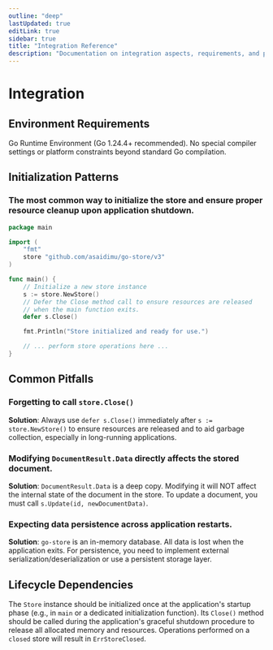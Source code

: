 ```yaml
---
outline: "deep"
lastUpdated: true
editLink: true
sidebar: true
title: "Integration Reference"
description: "Documentation on integration aspects, requirements, and patterns"
---
```

# Integration

## Environment Requirements

Go Runtime Environment (Go 1.24.4+ recommended). No special compiler settings or platform constraints beyond standard Go compilation.

## Initialization Patterns

### The most common way to initialize the store and ensure proper resource cleanup upon application shutdown.



```go
package main

import (
	"fmt"
	store "github.com/asaidimu/go-store/v3"
)

func main() {
	// Initialize a new store instance
	s := store.NewStore()
	// Defer the Close method call to ensure resources are released
	// when the main function exits.
	defer s.Close()

	fmt.Println("Store initialized and ready for use.")

	// ... perform store operations here ...
}
```


## Common Pitfalls

### Forgetting to call `store.Close()`

**Solution**: Always use `defer s.Close()` immediately after `s := store.NewStore()` to ensure resources are released and to aid garbage collection, especially in long-running applications.

### Modifying `DocumentResult.Data` directly affects the stored document.

**Solution**: `DocumentResult.Data` is a deep copy. Modifying it will NOT affect the internal state of the document in the store. To update a document, you must call `s.Update(id, newDocumentData)`.

### Expecting data persistence across application restarts.

**Solution**: `go-store` is an in-memory database. All data is lost when the application exits. For persistence, you need to implement external serialization/deserialization or use a persistent storage layer.

## Lifecycle Dependencies

The `Store` instance should be initialized once at the application's startup phase (e.g., in `main` or a dedicated initialization function). Its `Close()` method should be called during the application's graceful shutdown procedure to release all allocated memory and resources. Operations performed on a `closed` store will result in `ErrStoreClosed`.

